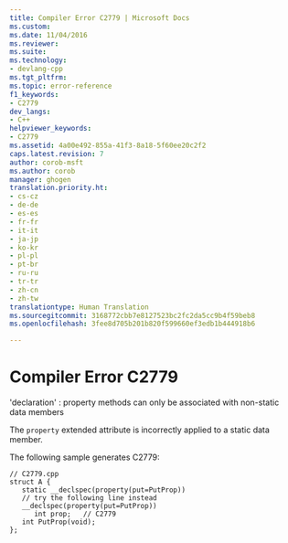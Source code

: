 ```yaml
---
title: Compiler Error C2779 | Microsoft Docs
ms.custom: 
ms.date: 11/04/2016
ms.reviewer: 
ms.suite: 
ms.technology:
- devlang-cpp
ms.tgt_pltfrm: 
ms.topic: error-reference
f1_keywords:
- C2779
dev_langs:
- C++
helpviewer_keywords:
- C2779
ms.assetid: 4a00e492-855a-41f3-8a18-5f60ee20c2f2
caps.latest.revision: 7
author: corob-msft
ms.author: corob
manager: ghogen
translation.priority.ht:
- cs-cz
- de-de
- es-es
- fr-fr
- it-it
- ja-jp
- ko-kr
- pl-pl
- pt-br
- ru-ru
- tr-tr
- zh-cn
- zh-tw
translationtype: Human Translation
ms.sourcegitcommit: 3168772cbb7e8127523bc2fc2da5cc9b4f59beb8
ms.openlocfilehash: 3fee8d705b201b820f599660ef3edb1b444918b6

---
```

# Compiler Error C2779
'declaration' : property methods can only be associated with non-static data members  
  
 The `property` extended attribute is incorrectly applied to a static data member.  
  
 The following sample generates C2779:  
  
```  
// C2779.cpp  
struct A {  
   static __declspec(property(put=PutProp))  
   // try the following line instead  
   __declspec(property(put=PutProp))  
      int prop;   // C2779  
   int PutProp(void);  
};  
```


<!--HONumber=Jan17_HO2-->


